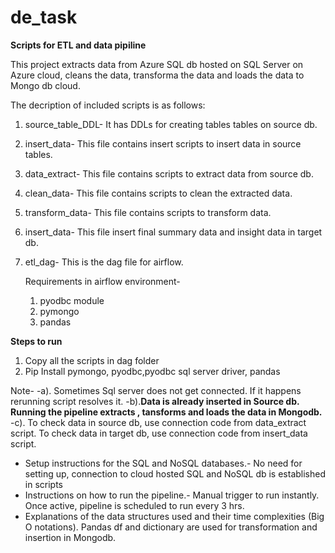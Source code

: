 # de_task
**Scripts for ETL and data pipiline**

This project extracts data from Azure SQL db hosted on SQL Server on Azure cloud, 
cleans the data,
transforma the data 
and loads the data to Mongo db cloud.

The decription of included scripts is as follows:
1. source_table_DDL- It has DDLs for creating tables tables on source db.
2. insert_data- This file contains insert scripts to insert data in source tables.
3. data_extract- This file contains scripts to extract data from source db.
4. clean_data- This file contains scripts to clean the extracted data.
5. transform_data- This file contains scripts to transform data.
6. insert_data- This file insert final summary data and insight data in target db.
7. etl_dag- This is the dag file for airflow.

   Requirements in airflow environment-
   1. pyodbc module
   2. pymongo
   3. pandas
  

**Steps to run**
1. Copy all the scripts in dag folder
2. Pip Install pymongo, pyodbc,pyodbc sql server driver, pandas

Note- 
-a). Sometimes Sql server does not get connected. If it happens rerunning script resolves it. 
-b).**Data is already inserted in Source db. Running the pipeline extracts , tansforms and loads the data in Mongodb.**
-c). To check data in source db, use connection code from data_extract script.
   To check data in target db, use connection code from insert_data script.
   
 - Setup instructions for the SQL and NoSQL databases.- No need for setting up, connection to cloud hosted SQL and NoSQL db is 
    established in scripts
 - Instructions on how to run the pipeline.- Manual trigger to run instantly. Once active, pipeline is scheduled to run every 3 hrs.
 - Explanations of the data structures used and their time complexities (Big O notations).
   Pandas df and dictionary are used for transformation and insertion in Mongodb.
